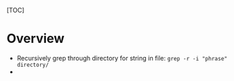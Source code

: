 [TOC]

# Overview
- Recursively grep through directory for string in file: `grep -r -i "phrase" directory/`
-
